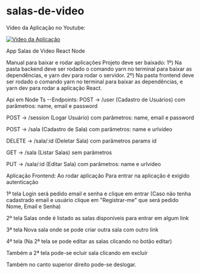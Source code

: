 # salas-de-video
Video da Aplicação no Youtube:

[![Video da Aplicação](https://upload.wikimedia.org/wikipedia/commons/e/e1/Logo_of_YouTube_%282015-2017%29.svg)](https://www.youtube.com/watch?v=D-1xC9MS-Bw)

App Salas de Video React Node

Manual para baixar e rodar aplicações
Projeto deve ser baixado:
     1º) Na pasta backend deve ser rodado o comando yarn no terminal para baixar as dependências, e yarn dev para rodar o servidor.
     2º) Na pasta frontend deve ser rodado o comando yarn no terminal para baixar as dependências, e yarn dev para rodar a aplicação React.

Api em Node Ts
--Endpoints:
POST ->  /user
(Cadastro de Usuários) com parâmetros: name, email e password

POST -> /session
(Logar Usuário) com parâmetros: name, email e password

POST -> /sala
(Cadastro de Sala) com parâmetros: name e urlvideo

DELETE -> /sala/:id
(Deletar Sala) com parâmetros params id

GET -> /sala
(Listar Salas) sem parâmetros

PUT -> /sala/:id
(Editar Sala) com parâmetros: name e urlvideo

Aplicação Frontend:
Ao rodar aplicação
Para entrar na aplicação é exigido autenticação

1ª tela Login será pedido email e senha e clique em entrar (Caso não tenha cadastrado email e usuário clique em "Registrar-me" que será pedido Nome, Email e Senha)

2º tela Salas onde é listado as salas disponíveis para entrar em algum link

3ª tela Nova sala onde se pode criar outra sala com outro link

4ª tela (Na 2ª tela se pode editar as salas clicando no botão editar)

Também a 2ª tela pode-se ecluir sala clicando em excluir

Também no canto superior direito pode-se deslogar.




